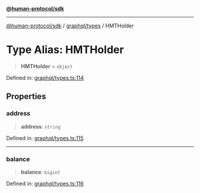 [**@human-protocol/sdk**](../../../README.md)

***

[@human-protocol/sdk](../../../modules.md) / [graphql/types](../README.md) / HMTHolder

# Type Alias: HMTHolder

> **HMTHolder** = `object`

Defined in: [graphql/types.ts:114](https://github.com/humanprotocol/human-protocol/blob/4dad01e5a92c46a45d83aec7fcaea2d2e541271c/packages/sdk/typescript/human-protocol-sdk/src/graphql/types.ts#L114)

## Properties

### address

> **address**: `string`

Defined in: [graphql/types.ts:115](https://github.com/humanprotocol/human-protocol/blob/4dad01e5a92c46a45d83aec7fcaea2d2e541271c/packages/sdk/typescript/human-protocol-sdk/src/graphql/types.ts#L115)

***

### balance

> **balance**: `bigint`

Defined in: [graphql/types.ts:116](https://github.com/humanprotocol/human-protocol/blob/4dad01e5a92c46a45d83aec7fcaea2d2e541271c/packages/sdk/typescript/human-protocol-sdk/src/graphql/types.ts#L116)
